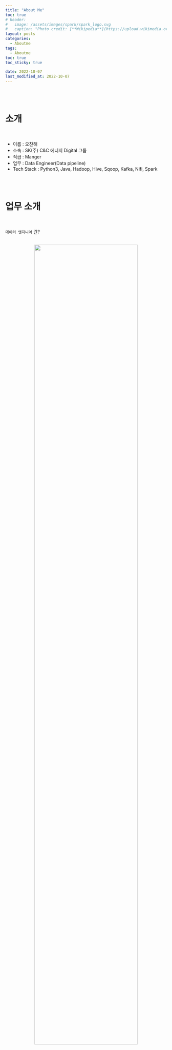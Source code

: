 ```yaml
---
title: "About Me"
toc: true
# header:
#   image: /assets/images/spark/spark_logo.svg
#   caption: "Photo credit: [**Wikipedia**](https://upload.wikimedia.org/wikipedia/commons/f/f3/Apache_Spark_logo.svg)"
layout: posts
categories:
  - Aboutme
tags:
  - Aboutme
toc: true
toc_sticky: true

date: 2022-10-07
last_modified_at: 2022-10-07
---
```


<br><br>

# 소개

<br>

- 이름 : 오찬해
- 소속 : SK(주) C&C 에너지 Digital 그룹
- 직급 : Manger
- 업무 : Data Engineer(Data pipeline)
- Tech Stack : Python3, Java, Hadoop, Hive, Sqoop, Kafka, Nifi, Spark

<br><br>

# 업무 소개

<br>

`데이터 엔지니어` 란?

<br>
<div align='center'>
<img src='https://user-images.githubusercontent.com/45858414/194351945-87b88608-a10e-4e0c-ac1d-e4e8090d29a2.png' width='80%' />
</div>

<br><br>

<div align='center'>
<img src='https://user-images.githubusercontent.com/45858414/194355513-92472594-a291-4783-b521-05f127cbff13.png' width='80%' />
</div>

<br><br>

# 함께 했을 때의 효과

<br>

- Open Source 사용법
- 빅데이터의 이해
- 데이터 파이프라인 이해
- 데이터 이해

<br><br>
